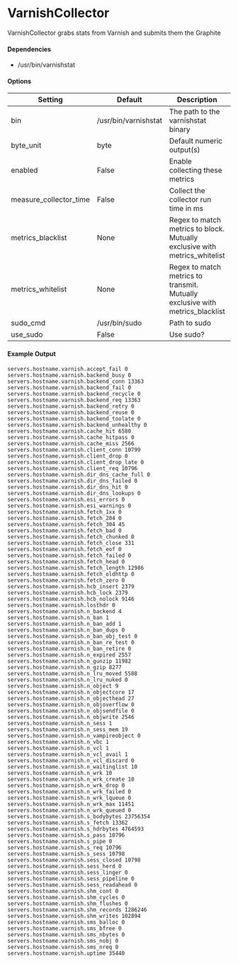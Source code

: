 <!--This file was generated from the python source
Please edit the source to make changes
-->
VarnishCollector
=====

VarnishCollector grabs stats from Varnish and submits them the Graphite

#### Dependencies

 * /usr/bin/varnishstat


#### Options

Setting | Default | Description | Type
--------|---------|-------------|-----
bin | /usr/bin/varnishstat | The path to the varnishstat binary | str
byte_unit | byte | Default numeric output(s) | str
enabled | False | Enable collecting these metrics | bool
measure_collector_time | False | Collect the collector run time in ms | bool
metrics_blacklist | None | Regex to match metrics to block. Mutually exclusive with metrics_whitelist | NoneType
metrics_whitelist | None | Regex to match metrics to transmit. Mutually exclusive with metrics_blacklist | NoneType
sudo_cmd | /usr/bin/sudo | Path to sudo | str
use_sudo | False | Use sudo? | bool

#### Example Output

```
servers.hostname.varnish.accept_fail 0
servers.hostname.varnish.backend_busy 0
servers.hostname.varnish.backend_conn 13363
servers.hostname.varnish.backend_fail 0
servers.hostname.varnish.backend_recycle 0
servers.hostname.varnish.backend_req 13363
servers.hostname.varnish.backend_retry 0
servers.hostname.varnish.backend_reuse 0
servers.hostname.varnish.backend_toolate 0
servers.hostname.varnish.backend_unhealthy 0
servers.hostname.varnish.cache_hit 6580
servers.hostname.varnish.cache_hitpass 0
servers.hostname.varnish.cache_miss 2566
servers.hostname.varnish.client_conn 10799
servers.hostname.varnish.client_drop 0
servers.hostname.varnish.client_drop_late 0
servers.hostname.varnish.client_req 10796
servers.hostname.varnish.dir_dns_cache_full 0
servers.hostname.varnish.dir_dns_failed 0
servers.hostname.varnish.dir_dns_hit 0
servers.hostname.varnish.dir_dns_lookups 0
servers.hostname.varnish.esi_errors 0
servers.hostname.varnish.esi_warnings 0
servers.hostname.varnish.fetch_1xx 0
servers.hostname.varnish.fetch_204 0
servers.hostname.varnish.fetch_304 45
servers.hostname.varnish.fetch_bad 0
servers.hostname.varnish.fetch_chunked 0
servers.hostname.varnish.fetch_close 331
servers.hostname.varnish.fetch_eof 0
servers.hostname.varnish.fetch_failed 0
servers.hostname.varnish.fetch_head 0
servers.hostname.varnish.fetch_length 12986
servers.hostname.varnish.fetch_oldhttp 0
servers.hostname.varnish.fetch_zero 0
servers.hostname.varnish.hcb_insert 2379
servers.hostname.varnish.hcb_lock 2379
servers.hostname.varnish.hcb_nolock 9146
servers.hostname.varnish.losthdr 0
servers.hostname.varnish.n_backend 4
servers.hostname.varnish.n_ban 1
servers.hostname.varnish.n_ban_add 1
servers.hostname.varnish.n_ban_dups 0
servers.hostname.varnish.n_ban_obj_test 0
servers.hostname.varnish.n_ban_re_test 0
servers.hostname.varnish.n_ban_retire 0
servers.hostname.varnish.n_expired 2557
servers.hostname.varnish.n_gunzip 11982
servers.hostname.varnish.n_gzip 8277
servers.hostname.varnish.n_lru_moved 5588
servers.hostname.varnish.n_lru_nuked 0
servers.hostname.varnish.n_object 9
servers.hostname.varnish.n_objectcore 17
servers.hostname.varnish.n_objecthead 27
servers.hostname.varnish.n_objoverflow 0
servers.hostname.varnish.n_objsendfile 0
servers.hostname.varnish.n_objwrite 2546
servers.hostname.varnish.n_sess 1
servers.hostname.varnish.n_sess_mem 19
servers.hostname.varnish.n_vampireobject 0
servers.hostname.varnish.n_vbc 1
servers.hostname.varnish.n_vcl 1
servers.hostname.varnish.n_vcl_avail 1
servers.hostname.varnish.n_vcl_discard 0
servers.hostname.varnish.n_waitinglist 10
servers.hostname.varnish.n_wrk 10
servers.hostname.varnish.n_wrk_create 10
servers.hostname.varnish.n_wrk_drop 0
servers.hostname.varnish.n_wrk_failed 0
servers.hostname.varnish.n_wrk_lqueue 0
servers.hostname.varnish.n_wrk_max 11451
servers.hostname.varnish.n_wrk_queued 0
servers.hostname.varnish.s_bodybytes 23756354
servers.hostname.varnish.s_fetch 13362
servers.hostname.varnish.s_hdrbytes 4764593
servers.hostname.varnish.s_pass 10796
servers.hostname.varnish.s_pipe 0
servers.hostname.varnish.s_req 10796
servers.hostname.varnish.s_sess 10798
servers.hostname.varnish.sess_closed 10798
servers.hostname.varnish.sess_herd 0
servers.hostname.varnish.sess_linger 0
servers.hostname.varnish.sess_pipeline 0
servers.hostname.varnish.sess_readahead 0
servers.hostname.varnish.shm_cont 0
servers.hostname.varnish.shm_cycles 0
servers.hostname.varnish.shm_flushes 0
servers.hostname.varnish.shm_records 1286246
servers.hostname.varnish.shm_writes 102894
servers.hostname.varnish.sms_balloc 0
servers.hostname.varnish.sms_bfree 0
servers.hostname.varnish.sms_nbytes 0
servers.hostname.varnish.sms_nobj 0
servers.hostname.varnish.sms_nreq 0
servers.hostname.varnish.uptime 35440
```

